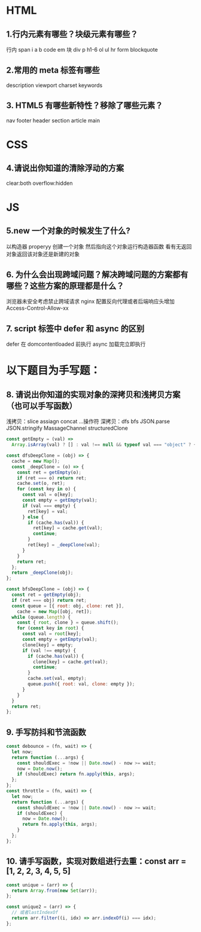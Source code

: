 # HTML

## 1.行内元素有哪些？块级元素有哪些？

行内 span i a b code em
块 div p h1-6 ol ul hr form blockquote

## 2.常⽤的 meta 标签有哪些

description viewport charset keywords

## 3. HTML5 有哪些新特性？移除了哪些元素？

nav footer header section article main

# CSS

## 4.请说出你知道的清除浮动的方案

clear:both overflow:hidden

# JS

## 5.new 一个对象的时候发生了什么?

以构造器 properyy 创建一个对象 然后指向这个对象运行构造器函数 看有无返回对象返回该对象还是新建的对象

## 6. 为什么会出现跨域问题？解决跨域问题的方案都有哪些？这些方案的原理都是什么？

浏览器未安全考虑禁止跨域请求 nginx 配置反向代理或者后端响应头增加 Access-Control-Allow-xx

## 7. script 标签中 defer 和 async 的区别

defer 在 domcontentloaded 前执行 async 加载完立即执行

# 以下题目为手写题：

## 8. 请说出你知道的实现对象的深拷贝和浅拷贝方案（也可以手写函数）

浅拷贝：slice assiagn concat ...操作符
深拷贝：dfs bfs JSON.parse JSON.stringify MassageChannel structuredClone

```javascript
const getEmpty = (val) =>
  Array.isArray(val) ? [] : val !== null && typeof val === "object" ? {} : val;

const dfsDeepClone = (obj) => {
  cache = new Map();
  const _deepClone = (o) => {
    const ret = getEmpty(o);
    if (ret === o) return ret;
    cache.set(o, ret);
    for (const key in o) {
      const val = o[key];
      const empty = getEmpty(val);
      if (val === empty) {
        ret[key] = val;
      } else {
        if (cache.has(val)) {
          ret[key] = cache.get(val);
          continue;
        }
        ret[key] = _deepClone(val);
      }
    }
    return ret;
  };
  return _deepClone(obj);
};

const bfsDeepClone = (obj) => {
  const ret = getEmpty(obj);
  if (ret === obj) return ret;
  const queue = [{ root: obj, clone: ret }],
    cache = new Map([obj, ret]);
  while (queue.length) {
    const { root, clone } = queue.shift();
    for (const key in root) {
      const val = root[key];
      const empty = getEmpty(val);
      clone[key] = empty;
      if (val !== empty) {
        if (cache.has(val)) {
          clone[key] = cache.get(val);
          continue;
        }
        cache.set(val, empty);
        queue.push({ root: val, clone: empty });
      }
    }
  }
  return ret;
};
```

## 9. 手写防抖和节流函数

```javascript
const debounce = (fn, wait) => {
  let now;
  return function (...args) {
    const shouldExec = !now || Date.now() - now >= wait;
    now = Date.now();
    if (shouldExec) return fn.apply(this, args);
  };
};
const throttle = (fn, wait) => {
  let now;
  return function (...args) {
    const shouldExec = !now || Date.now() - now >= wait;
    if (shouldExec) {
      now = Date.now();
      return fn.apply(this, args);
    }
  };
};
```

## 10. 请手写函数，实现对数组进行去重：const arr = [1, 2, 2, 3, 4, 5, 5]

```javascript
const unique = (arr) => {
  return Array.from(new Set(arr));
};

const unique2 = (arr) => {
  // 或者lastIndexOf
  return arr.filter((i, idx) => arr.indexOf(i) === idx);
};
```
